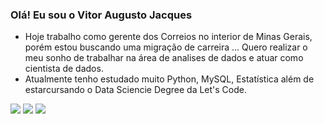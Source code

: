 ### Olá! Eu sou o Vitor Augusto Jacques

- Hoje trabalho como gerente dos Correios no interior de Minas Gerais, porém estou buscando uma migração de carreira ... Quero realizar o meu sonho de trabalhar na área de analises de dados e atuar como cientista de dados.
- Atualmente tenho estudado muito Python, MySQL, Estatística além de estarcursando o Data Sciencie Degree da Let's Code.

<div>
 <a href="https://www.linkedin.com/in/vitor-jacques-655686222/" target="_blank"><img src="https://img.shields.io/badge/LinkedIn-0077B5?style=for-the-badge&logo=linkedin&logoColor=white" target="_blank"></a>
  <a href="vajjav_jacques@hotmail.com" target="_blank"><img src="https://img.shields.io/badge/Microsoft_Outlook-0078D4?style=for-the-badge&logo=microsoft-outlook&logoColor=white" target="_blank"></a>
  <a href="vajjav_jacques@hotmail.com" target="_blank"><img src="https://img.shields.io/badge/Microsoft_Outlook-0078D4?style=for-the-badge&logo=microsoft-outlook&logoColor=white" target="_blank"></a>
</div>  
